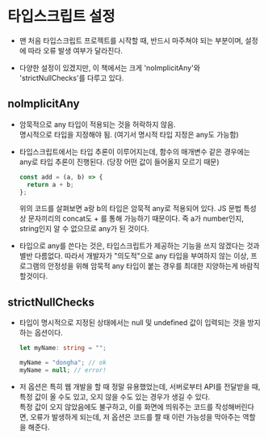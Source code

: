 # 타입스크립트 설정

- 맨 처음 타입스크립트 프로젝트를 시작할 때, 반드시 마주쳐야 되는 부분이며, 설정에 따라 오류 발생 여부가 달라진다.

* 다양한 설정이 있겠지만, 이 책에서는 크게 'noImplicitAny'와 'strictNullChecks'를 다루고 있다.

## noImplicitAny

- 암묵적으로 any 타입이 적용되는 것을 허락하지 않음.  
  명시적으로 타입을 지정해야 됨. (여기서 명시적 타입 지정은 any도 가능함)

* 타입스크립트에서는 타입 추론이 이루어지는데, 함수의 매개변수 같은 경우에는 any로 타입 추론이 진행된다. (당장 어떤 값이 들어올지 모르기 때문)

  ```typescript
  const add = (a, b) => {
    return a + b;
  };
  ```

  위의 코드를 살펴보면 a랑 b의 타입은 암묵적 any로 적용되어 있다.
  JS 문법 특성상 문자끼리의 concat도 + 를 통해 가능하기 때문이다.
  즉 a가 number인지, string인지 알 수 없으므로 any가 된 것이다.

* 타입으로 any를 쓴다는 것은, 타입스크립트가 제공하는 기능을 쓰지 않겠다는 것과 별반 다름없다. 따라서 개발자가 "의도적"으로 any 타입을 부여하지 않는 이상, 프로그램의 안정성을 위해 암묵적 any 타입이 붙는 경우를 최대한 지양하는게 바람직할것이다.

## strictNullChecks

- 타입이 명시적으로 지정된 상태에서는 null 및 undefined 값이 입력되는 것을 방지하는 옵션이다.

  ```typescript
  let myName: string = "";

  myName = "dongha"; // ok
  myName = null; // error!
  ```

* 저 옵션은 특히 웹 개발을 할 때 정말 유용했었는데, 서버로부터 API를 전달받을 때, 특정 값이 올 수도 있고, 오지 않을 수도 있는 경우가 생길 수 있다.  
  특정 값이 오지 않았음에도 불구하고, 이를 화면에 띄워주는 코드를 작성해버린다면, 오류가 발생하게 되는데, 저 옵션은 코드를 짤 때 이런 가능성을 막아주는 역할을 해준다.
